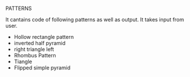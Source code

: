 PATTERNS

It cantains code of following patterns as well as output.
It takes input from user.

- Hollow rectangle pattern
- inverted half pyramid
- right triangle left
- Rhombus Pattern
- Tiangle
- Flipped simple pyramid
